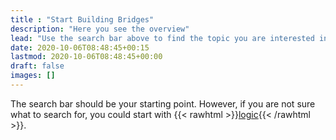 ```yaml
---
title : "Start Building Bridges"
description: "Here you see the overview"
lead: "Use the search bar above to find the topic you are interested in and see the hidden connections."
date: 2020-10-06T08:48:45+00:15
lastmod: 2020-10-06T08:48:45+00:00
draft: false
images: []
---
```


The search bar should be your starting point. However,
if you are not sure what to search for, you could start with
{{< rawhtml >}}<a href="https://www3-dev.tuhh.de/e-10/pontifex/docs/chapter0/000/">logic</a>{{< /rawhtml >}}.
